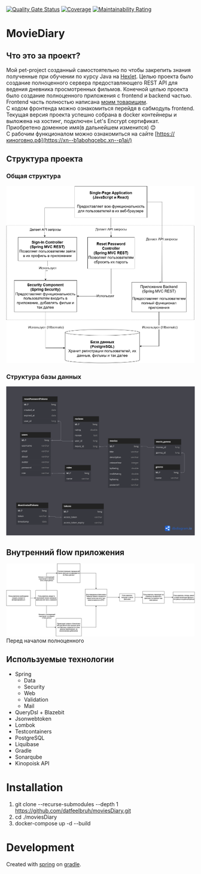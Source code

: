 [![Quality Gate Status](http://localhost:9000/api/project_badges/measure?project=moviesDiary&metric=alert_status&token=sqb_f8d1638b4b44d93ae3dc4512267ca13cf4bd776c)](http://localhost:9000/dashboard?id=moviesDiary)
[![Coverage](http://localhost:9000/api/project_badges/measure?project=moviesDiary&metric=coverage&token=sqb_f8d1638b4b44d93ae3dc4512267ca13cf4bd776c)](http://localhost:9000/dashboard?id=moviesDiary)
[![Maintainability Rating](http://localhost:9000/api/project_badges/measure?project=moviesDiary&metric=sqale_rating&token=sqb_f8d1638b4b44d93ae3dc4512267ca13cf4bd776c)](http://localhost:9000/dashboard?id=moviesDiary)
# MovieDiary
## Что это за проект?
Мой pet-project созданный самостоятельно по чтобы закрепить знания полученные при обучении по курсу Java 
на [Hexlet](https://ru.hexlet.io/).
Целью проекта было создание полноценного сервера предоставляющего REST API для ведения 
дневника просмотренных фильмов. Конечной целью проекта было создание полноценного приложения с frontend и backend 
частью.  
Frontend часть полностью написана [моим товарищем](https://github.com/antarktidi4).  
С кодом фронтенда можно ознакомиться перейдя в сабмодуль frontend. Текущая версия проекта успешно собрана в docker
контейнеры и выложена на хостинг, подключен Let's Encrypt сертификат. Приобретено доменное имя(в дальнейшем изменится) :blush:  
С рабочим функционалом можно ознакомиться на сайте [https://киноговно.рф](https://xn--b1abohqcebc.xn--p1ai/)
## Структура проекта
### Общая структура
![alt-text](https://github.com/datfeelbruh/moviesDiary/blob/main/%D0%94%D0%B8%D0%B0%D0%B3%D1%80%D0%B0%D0%BC%D0%BC%D0%B0%20%D0%BA%D0%BE%D0%BD%D1%82%D0%B5%D0%B9%D0%BD%D0%B5%D1%80%D0%B0(1).drawio.png)
### Структура базы данных
![alt-text](https://github.com/datfeelbruh/moviesDiary/blob/main/%D1%81%D1%82%D1%80%D1%83%D0%BA%D1%82%D1%83%D1%80%D0%B0%20%D1%82%D0%B0%D0%B1%D0%BB%D0%B8%D1%86.png)
## Внутренний flow приложения
![alt-text](https://github.com/datfeelbruh/moviesDiary/blob/main/%D0%B4%D0%B8%D0%B0%D0%B3%D1%80%D0%B0%D0%BC%D0%B0%20flow.drawio.png)
Перед началом полноценного 
## Используемые технологии
* Spring
  + Data
  + Security
  + Web
  + Validation
  + Mail
* QueryDsl + Blazebit
* Jsonwebtoken
* Lombok
* Testcontainers
* PostgreSQL
* Liquibase
* Gradle
* Sonarqube
* Kinopoisk API

# Installation
1. git clone --recurse-submodules --depth 1 https://github.com/datfeelbruh/moviesDiary.git
2. cd ./moviesDiary
3. docker-compose up -d --build

# Development
Created with [spring](https://spring.io/) on [gradle](https://gradle.org/).
